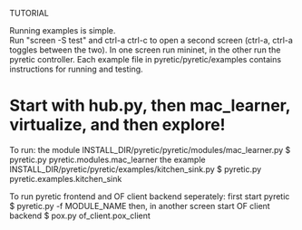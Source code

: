 TUTORIAL

Running examples is simple.  
Run "screen -S test" and ctrl-a ctrl-c to open a second screen (ctrl-a, ctrl-a toggles between the two).
In one screen run mininet, in the other run the pyretic controller.
Each example file in pyretic/pyretic/examples contains instructions for running and testing.

Start with hub.py, then mac_learner, virtualize, and then explore!
=======
To run:
the module INSTALL_DIR/pyretic/pyretic/modules/mac_learner.py
$ pyretic.py pyretic.modules.mac_learner
the example INSTALL_DIR/pyretic/pyretic/examples/kitchen_sink.py
$ pyretic.py pyretic.examples.kitchen_sink

To run pyretic frontend and OF client backend seperately:
first start pyretic
$ pyretic.py -f MODULE_NAME
then, in another screen start OF client backend
$ pox.py of_client.pox_client

